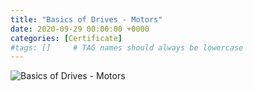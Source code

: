```yaml
---
title: "Basics of Drives - Motors"
date: 2020-09-29 00:00:00 +0000
categories: [Certificate]
#tags: []     # TAG names should always be lowercase
---
```



![Basics of Drives - Motors](../../Certs/In_DB_lc.robots.LCPDFCertificateGenerationProductRobot_QA586MH-1.png "Basics of Drives - Motors")